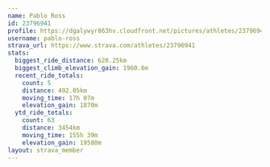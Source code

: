 ```yaml
---
name: Pablo Ross
id: 23796941
profile: https://dgalywyr863hv.cloudfront.net/pictures/athletes/23796941/14615399/1/large.jpg
username: pablo-ross
strava_url: https://www.strava.com/athletes/23796941
stats:
  biggest_ride_distance: 620.25km
  biggest_climb_elevation_gain: 1960.6m
  recent_ride_totals:
    count: 5
    distance: 492.05km
    moving_time: 17h 07m
    elevation_gain: 1870m
  ytd_ride_totals:
    count: 63
    distance: 3454km
    moving_time: 155h 39m
    elevation_gain: 19580m
layout: strava_member
--- 
```

